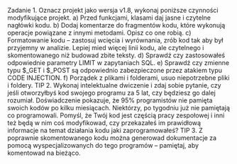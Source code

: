 Zadanie 1. Oznacz projekt jako wersja v1.8, wykonaj poniższe czynności modyfikujące projekt.
a) Przed funkcjami, klasami daj jasne i czytelne nagłówki kodu.
b) Dodaj komentarze do fragmentów kodu, które wykonują operacje powiązane z innymi
metodami. Opisz co one robią.
c) Formatowanie kodu – zastosuj wcięcia i wyrównania, zrób kod tak aby był przyjemny w
analizie. Lepiej mied więcej linii kodu, ale czytelnego i skomentowanego niż budowad zbite
teksty.
d) Sprawdź czy zastosowałeś odpowiednie parametry LIMIT w zapytaniach SQL.
e) Sprawdź czy zmienne typu $_GET i $_POST są odpowiednio zabezpieczone przez atakiem
typu CODE INJECTION.
f) Porządek z plikami i folderami, usuo niepotrzebne pliki i foldery.
TIP 2. Wykonaj intelektualne dwiczenie i zdaj sobie pytanie, czy jeśli otworzyłbyś kod swojego
programu za 5 lat, czy będziesz go dalej rozumiał. Doświadczenie pokazuje, że 95% programistów nie
pamięta swoich kodów po kilku miesiącach. Niektórzy, po tygodniu już nie pamiętają co
programowali. Pomyśl, że Twój kod jest częścią pracy zespołowej i inni też będą w nim coś
modyfikowad, czy przekazałeś im prawidłową informacje na temat działania kodu jaki
zaprogramowałeś?
TIP 3. Z poprawnie skomentowanego kodu można generowad dokumentacje za pomocą
wyspecjalizowanych do tego programów – pamiętaj, aby komentowad na bieżąco.